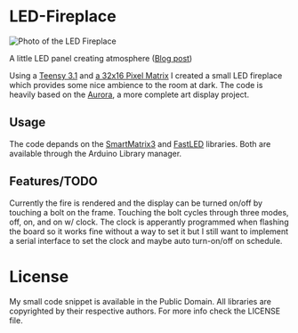 # LED-Fireplace
![Photo of the LED Fireplace](http://thgeorgiou.com/images/2016-03-25-LED-Fireplace/header.jpg)

A little LED panel creating atmosphere ([Blog post](http://thgeorgiou.com/posts/2016-03-25-LED-Fireplace/))

Using a [Teensy 3.1](https://www.pjrc.com/teensy/) and [a 32x16 Pixel Matrix](https://www.adafruit.com/product/420)
I created a small LED fireplace which provides some nice ambience to the room at dark. The code is heavily based on
the [Aurora](https://github.com/pixelmatix/aurora), a more complete art display project. 

## Usage
The code depands on the [SmartMatrix3](https://github.com/pixelmatix/SmartMatrix) and [FastLED](https://github.com/FastLED/FastLED) libraries. Both are available through the Arduino Library manager.

## Features/TODO
Currently the fire is rendered and the display can be turned on/off by touching a bolt on the frame. Touching the bolt cycles
through three modes, off, on, and on w/ clock. The clock is apperantly programmed when flashing the board so it works fine
without a way to set it but I still want to implement a serial interface to set the clock and maybe auto turn-on/off on schedule.

# License
My small code snippet is available in the Public Domain. All libraries are copyrighted by their respective authors.
For more info check the LICENSE file.
